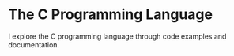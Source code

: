 # The C Programming Language

I explore the C programming language through code examples and documentation.
